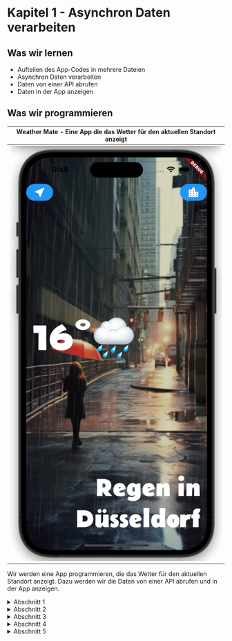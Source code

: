 # Kapitel 1 - Asynchron Daten verarbeiten

## Was wir lernen
* Aufteilen des App-Codes in mehrere Dateien
* Asynchron Daten verarbeiten
* Daten von einer API abrufen
* Daten in der App anzeigen

## Was wir programmieren

| Weather Mate - Eine App die das Wetter für den aktuellen Standort anzeigt |
|---------------------------------------------------------------------------|
| ![](weather_mate.png)                                               |


Wir werden eine App programmieren, die das Wetter für den aktuellen Standort anzeigt.
Dazu werden wir die Daten von einer API abrufen und in der App anzeigen.



<details>
<summary>Abschnitt 1</summary>

# Weather Mate - Grundgerüst
Unser Projekt beinhaltet schon einige Dateien, welche in Ordnern gruppiert sind.
- assets
  - images
    - city_background.png
    - rainy_city.png
  - fonts
    - Belanosima-Bold.ttf
    - Belanosima-Regular.ttf
    - Belanosima-SemiBold.ttf
- lib
  - screens
    - city_screen.dart
    - location_screen.dart
    - loading_screen.dart
  - services
    - location.dart
  - utilities
    - constants.dart

Als erste machen wir uns mit diesen Dateien vertraut.

# Weather Mate - Aktuellen Standort abrufen

Um den aktuellen Standort zu ermittel benutzen wir das Paket [geolocator](https://pub.dev/packages/geolocator).

```bash
flutter pub add geolocator
```

```dart
FilledButton(
            onPressed: () {}, // Aktion für den Button (zu implementieren)
            child: ListTile(
              leading: Icon(
                Icons.near_me,
                size: 30.0,
              ),
              title: Text(
                'Aktuellen Standort verwenden',
                style: kButtonTextStyle,
              ),
            ),
          ),
```

Um die aktuelle Position zu ermitteln, erstellen wir eine Methode `getLocationData`:
```dart
void getLocationData() async {
  Position position = await Geolocator.getCurrentPosition(
    desiredAccuracy: LocationAccuracy.low);
}
```

Um auf das GPS-Modul zugreifen zu können, muss die App die Berechtigung dafür haben. 
Dazu müssen wir in der `AndroidManifest.xml` und der `Info.plist` die Berechtigung eintragen.

AndroidManifest.xml
```xml
<manifest xmlns:android="http://schemas.android.com/apk/res/android"
    package="de.mighty_chicken.weather_mate">
    <uses-permission android:name="android.permission.ACCESS_COARSE_LOCATION" />
```

Info.plist
```xml
<key>NSLocationWhenInUseUsageDescription</key>
<string>Die App benötigt den Zugriff auf den Standort, um das Wetter für den aktuellen Standort anzuzeigen.</string>
```

Jetzt können wir die Methode `getLocationData` aufrufen, wenn der Button gedrückt wird.
```dart
onPressed: () {
  getLocationData();
},
```

Wir stellen fest, dass die Methode `getLocationData` einen Fehler wirft.
Das liegt daran, dass wir noch nicht die Berechtigung abgefragt haben.
Dazu müssen wir die Methode `requestPermission` aufrufen, was wir in einer neuen Methode machen:
```dart
  Future<void> checkPermission() async{
    // Prüft, ob die App die Berechtigung hat, auf den Standort zuzugreifen
    LocationPermission permission = await Geolocator.checkPermission();

    // Wenn die App keine Berechtigung hat, wird der Benutzer um Erlaubnis gebeten
    if(permission == LocationPermission.denied){
      permission = await Geolocator.requestPermission();
    }
  }
```

Damit bekommen wir die aktuelle Position im Terminal ausgegeben.
```bash
flutter: Latitude: 51.312801, Longitude: 9.481544
```


## Übung - Hintergrundbild:
 Schaue dir den CityScreen an und versuche auf gleiche Weise in LoadingScreen ein Hintergrundbild einzufügen.


# Weather Mate - Async / Await
In Dart können Sie das `async`/`await`-Konzept verwenden, um auf mehrere asynchrone Methoden zu warten. Sie können entweder sequenziell auf jede Methode warten, d.h. die nächste Methode wartet, bis die vorherige Methode fertig ist, oder Sie können sie parallel ausführen und auf alle gleichzeitig warten.

Wenn Sie sequenziell auf mehrere asynchrone Methoden warten möchten, können Sie das `await`-Schlüsselwort vor jedem Aufruf verwenden. Hier ist ein Beispiel:

```dart
void fetchUserDetails() async {
  var user = await fetchUser();
  var orders = await fetchUserOrders(user.id);
  var messages = await fetchUserMessages(user.id);
  
  print('User: $user');
  print('Orders: $orders');
  print('Messages: $messages');
}
```

In diesem Fall wartet `fetchUserOrders` auf die Fertigstellung von `fetchUser` und `fetchUserMessages` wartet auf die Fertigstellung von `fetchUserOrders`.

Wenn Sie jedoch alle Methoden gleichzeitig ausführen und auf ihre Fertigstellung warten möchten, können Sie `Future.wait` verwenden:

```dart
void fetchUserDetails() async {
  var user = await fetchUser();

  var results = await Future.wait([
    fetchUserOrders(user.id),
    fetchUserMessages(user.id),
  ]);

  print('User: $user');
  print('Orders: ${results[0]}');
  print('Messages: ${results[1]}');
}
```

In diesem Beispiel starten `fetchUserOrders` und `fetchUserMessages` zur gleichen Zeit. `Future.wait` gibt ein Future zurück, das abgeschlossen wird, wenn alle Futures in der gegebenen Liste abgeschlossen sind. Die Reihenfolge der Ergebnisse in der Liste entspricht der Reihenfolge der ursprünglichen Futures.

Bitte beachten Sie, dass Sie in beiden Fällen sicherstellen müssen, dass jede Funktion, auf die Sie warten (z.B. `fetchUser`, `fetchUserOrders`, `fetchUserMessages`), ein `Future` zurückgibt, da das `await`-Schlüsselwort nur mit Futures funktioniert.

## Future
Ein `Future` ist ein Kernkonzept in Dart für das Arbeiten mit asynchronen Operationen. Ein `Future` repräsentiert einen Wert, der möglicherweise noch nicht vorhanden ist, weil die Berechnung noch nicht abgeschlossen ist.

Es ist, wie der Name schon sagt, ein zukünftiges Ergebnis einer Operation. Es könnte zum Beispiel das Ergebnis einer Netzwerkanfrage sein, das Laden einer Datenbank oder eine andere aufwändige Berechnung, die Zeit braucht, um abgeschlossen zu werden.

Ein `Future` ist ein Container für einen Wert, der zu einem späteren Zeitpunkt verfügbar sein kann. Bis der `Future` abgeschlossen ist, befindet er sich in einem von zwei Zuständen:

- Unvollständig
- Abgeschlossen

Sobald der `Future` abgeschlossen ist, enthält er ein Ergebnis (den Wert) oder einen Fehler.

Hier ist ein einfaches Beispiel für die Verwendung eines `Future`:

```dart
Future<String> fetchUserData() {
  // Stellen Sie sich vor, hier wird eine Zeitintensive Operation wie eine Netzwerkanfrage ausgeführt
  return Future.delayed(Duration(seconds: 3), () => 'User data');
}

void main() async {
  print('Fetching user data...');
  String userData = await fetchUserData();
  print('Fetched user data: $userData');
}
```

In diesem Beispiel wird die `fetchUserData`-Funktion einen `Future` zurückgeben, der nach einer Verzögerung von drei Sekunden abgeschlossen wird und den String 'User data' enthält.

In der `main`-Funktion verwenden wir das `await`-Schlüsselwort, um auf die Fertigstellung des `Future` zu warten. Beachten Sie, dass das `await`-Schlüsselwort nur in einer Funktion verwendet werden kann, die mit dem `async`-Schlüsselwort markiert ist. Sobald der `Future` abgeschlossen ist, wird das Ergebnis in die `userData`-Variable geschrieben und dann ausgegeben.

Das `Future`-Konzept ist wichtig für die asynchrone Programmierung in Dart und wird häufig in Flutter-Anwendungen verwendet, da viele Operationen, wie das Abrufen von Daten über das Netzwerk oder das Zugreifen auf eine Datenbank, asynchron sind und Zeit benötigen, um abgeschlossen zu werden.

## Übung - Async / Await

Synchrones Laden der Daten:
``` dart
import 'dart:io';

void main() {
  performTasks();
}

void findBananas() {
  print('Banane in Obst und Gemüseabteilung gefunden');
}

void findYeast() {

  print('Hefe in Kühlregal gefunden');
}

void findFlour() {
  print('Mehl in Backwarenabteilung gefunden');
}

void performTasks() {
  findBananas();
  findYeast();
  findFlour();
}
```

Asynchrones Laden von Daten
```dart 
import 'dart:io';

void main() {
  performTasks();
}

void findBananas() {
  print('Banane in Obst und Gemüseabteilung gefunden');
}

void findYeast() {
  Duration duration = Duration(seconds: 2);
  // sleep(duration);
  Future.delayed(duration, () {
    print('Hefe in Kühlregal gefunden');
  });
}

void findFlour() {
  print('Mehl in Backwarenabteilung gefunden');
}

void performTasks() {
  findBananas();
  findYeast();
  findFlour();
}
```

Asynchrones Laden von Daten mit async / await
```dart
import 'dart:io';

void main() {
  performTasks();
}

void findBananas() {
  print('Banane in Obst und Gemüseabteilung gefunden');
}

int findYeast() {
  Duration duration = Duration(seconds: 2);
  int amount=0;
  Future.delayed(duration, () {
    amount = 2;
    print('Hefe in Kühlregal gefunden');
  });

  return amount;
}

void findFlour(int amount) {
  print('Wir benötigen $amount Packungen Mehl');
  print('Mehl in Backwarenabteilung gefunden');
}

void performTasks() {
  findBananas();
  int amount = findYeast();
  findFlour(amount);
}
```

``` dart
import 'dart:io';

void main() {
  performTasks();
}

void findBananas() {
  print('Banane in Obst und Gemüseabteilung gefunden');
}

Future<int> findYeast() async{
  Duration duration = Duration(seconds: 2);
  int amount=0;
  await Future.delayed(duration, () {
    amount = 2;
    print('Hefe in Kühlregal gefunden');
  });

  return amount;
}

void findFlour(int amount) {
  print('Wir benötigen $amount Packungen Mehl');
  print('Mehl in Backwarenabteilung gefunden');
}

void performTasks() async{
  findBananas();
  int amount = await findYeast();
  findFlour(amount);
}
```

# Weather Mate - Stateful Widgets

`Statless Widgets` sind statisch. Sie können sich nicht verändern.  
-> Ist ein Gemälde erstellt, kann es nicht mehr verändert werden.

`Stateful Widgets` sind dynamisch. Sie können sich verändern.  
-> Ein Wohnzimmer kann immer wieder umgestaltet werden.

Wenn ich den Zustand eines Statueful Widgets verändert habe, kann ich die Änderung mit `setState()` bekannt geben.

Der Lebenszyklus eines Stateful Widgets sieht wie folgt aus:

```dart
void initState() {
  super.initState();
  // Hier wird der Zustand des Widgets initialisiert
}

Widget build(BuildContext context) {
  // Hier wird das Widget aufgebaut
}

void dispose() {
  super.dispose();
  // Hier wird der Zustand des Widgets aufgeräumt
}
```

`setState()`ruft die `build()`-Methode auf, um das Widget neu zu zeichnen.


## Übung - Stateful Widgets

Schreibe den Loading Screen so um, dass die Position beim Start geladen wird.
Du kannst den Button entfernen.

</details>


<details>
<summary>Abschnitt 2</summary>

# Weather Mate - Exceptions & Null Aware Operator

## Exceptions
Exception Handling ist ein entscheidender Teil der meisten Programmiersprachen, und Dart ist da keine Ausnahme. Es wird verwendet, um den normalen Programmfluss zu kontrollieren und sicherzustellen, dass bei einem Fehler oder einer Ausnahme der Prozess ordnungsgemäß behandelt wird und das Programm nicht abrupt beendet wird. 

Im Folgenden sind die wichtigsten Konzepte des Exception Handlings in Dart:

1. **Throw**: Mit dem `throw`-Schlüsselwort können Sie eine Ausnahme auslösen. 

```dart
throw FormatException('Expected a valid number');
```

2. **Try-Catch**: Mit den `try`/`catch`-Blöcken können Sie Code ausführen, der eine Ausnahme auslösen könnte (`try`), und dann den Code definieren, der ausgeführt werden soll, wenn eine Ausnahme auftritt (`catch`).

```dart
try {
  var result = someFunctionThatMightThrowAnException();
} catch (e) {
  print('An error occurred: $e');
}
```

Im obigen Codeblock wird `someFunctionThatMightThrowAnException()` innerhalb des `try`-Blocks aufgerufen. Wenn diese Funktion eine Ausnahme auslöst, wird der Ausdruck im `catch`-Block ausgeführt. 

3. **Catch mit Stack Trace**: Sie können auch den Stack Trace zusammen mit der Ausnahme erfassen, um mehr Kontext für den Fehler zu bekommen.

```dart
try {
  var result = someFunctionThatMightThrowAnException();
} catch (e, s) {
  print('An error occurred: $e');
  print('Stack trace: $s');
}
```

Hier steht `e` für die Ausnahme und `s` für den Stack Trace.

4. **Finally**: Schließlich gibt es das `finally`-Schlüsselwort. Der `finally`-Block enthält Code, der immer ausgeführt wird, unabhängig davon, ob eine Ausnahme aufgetreten ist oder nicht. Dies ist nützlich für die Bereinigung von Ressourcen, wie das Schließen von Dateien oder Datenbankverbindungen.

```dart
try {
  var result = someFunctionThatMightThrowAnException();
} catch (e) {
  print('An error occurred: $e');
} finally {
  print('Cleaning up...');
}
```

In diesem Beispiel wird 'Cleaning up...' immer ausgegeben, egal ob `someFunctionThatMightThrowAnException()` eine Ausnahme auslöst oder nicht.

Diese sind die grundlegenden Konzepte des Exception Handlings in Dart. Es ist wichtig, diese in Ihren Anwendungen korrekt zu verwenden, um eine robuste und fehlerfreie Anwendung zu erstellen.

## Null Aware Operator und Null Safety

### Null Safety
In Dart bezeichnet `String?` einen optionalen String. Dies bedeutet, dass die Variable entweder einen String-Wert oder `null` enthalten kann. Das Fragezeichen `?` ist eine Notation, die in Dart mit der Einführung von "null safety" in Dart 2.12 eingeführt wurde. 

Null safety hilft dabei, die Art und Weise zu verbessern, wie Dart Code mit nullwertigen Ausdrücken umgeht, und hilft dabei, Fehler zu vermeiden, die aufgrund von Null-Referenzen auftreten könnten. Mit Null safety kann der Compiler Ihnen garantieren, dass eine Variable nicht null sein wird, es sei denn, Sie geben explizit an, dass sie null sein kann, indem Sie das `?`-Zeichen verwenden.

Zum Beispiel:

```dart
String? name; 
```

In diesem Fall kann die Variable `name` einen String oder `null` enthalten.

```dart
String name; 
```

In diesem Fall kann die Variable `name` nur einen String enthalten. Wenn Sie versuchen, `null` zuzuweisen, wird der Compiler einen Fehler melden.

Dieses Merkmal der Sprache hilft dabei, Bugs im Zusammenhang mit Null-Referenzfehlern zu vermeiden, indem der Compiler sicherstellt, dass Sie `null` nur dann zuweisen, wenn Sie ausdrücklich sagen, dass dies zulässig ist. Dies erleichtert das Schreiben von sicherem und vorhersehbarem Code.


### Null Aware Operator
In Dart ist `??` ein Null-Aware-Operator, der oft verwendet wird, um einen Standardwert für eine möglicherweise nullwertige Variable zu liefern. Es ist eine kurze und einfache Möglichkeit, um sicherzustellen, dass Ihr Code nicht versucht, auf eine nullwertige Variable zuzugreifen, was zu einem Fehler führen würde.

Der `??` Operator überprüft, ob der Wert links von ihm `null` ist. Wenn das der Fall ist, dann wird der Wert rechts vom Operator zurückgegeben. Wenn der Wert links vom Operator nicht `null` ist, wird dieser Wert zurückgegeben.

Hier ist ein einfaches Beispiel:

```dart
String? name = null;
String? displayName = name ?? 'Guest';
print(displayName); // Prints 'Guest'
```

In diesem Beispiel ist die Variable `name` `null`. Daher gibt der Ausdruck `name ?? 'Guest'` den Standardwert 'Guest' zurück, der der Variable `displayName` zugewiesen wird.

Und hier ist ein Beispiel, wo `name` nicht `null` ist:

```dart
String? name = 'Alice';
String? displayName = name ?? 'Guest';
print(displayName); // Prints 'Alice'
```

In diesem Fall ist `name` nicht `null`, daher gibt der `??` Operator den Wert von `name` zurück, der 'Alice' ist.

Der `??` Operator ist eine bequeme Möglichkeit, Standardwerte in Dart zu handhaben, besonders in Situationen, in denen Sie mit möglicherweise nullwertigen Werten arbeiten.

## Übung 

Lagere die Location-Logic in die Datei location.dart aus.
* Erstelle dazu eine Location-Class mit den Attributen latitude und longitude.
* Erstelle eine Methode getLocation(), die die aktuelle Position zurückgibt.
* In LoadingScreen soll ein neues Objekt von Location erstellt werden und die Methode getLocation() aufgerufen werden. 
* Das Ergebnis soll in der Konsole ausgegeben werden.

</details>

<details>
<summary>Abschnitt 3</summary>

# Weather Mate - API Calls

Für unsere App benötigen wir eine API, die uns die Wetterdaten liefert. Wir verwenden die [OpenWeatherMap API](https://openweathermap.org/api).
---
Ein API ist eine Schnittstelle, die es uns ermöglicht mit externen Systemen zu kommunizieren. In unserem Fall ist das ein Wetterdienst, der uns die Wetterdaten liefert.   
  

Manche APIs sind frei zugänglich, andere kosten Geld. Die OpenWeatherMap API ist kostenlos, aber es gibt auch eine kostenpflichtige Version, die mehr Features bietet.

## http Package
Um mit der API zu kommunizieren, verwenden wir das [http Package](https://pub.dev/packages/http).
    
```bash
flutter pub add http
```

Wir schreiben nun die Methode `getWeatherData()` zum LoadingScreen hinzu. Diese Methode soll die Wetterdaten von der API abrufen und in der Konsole ausgeben.

```dart
  void getWeatherData() async{
    await location.getCurrentLocation();
    Uri uri = Uri.parse(
        'https://api.openweathermap.org/data/2.5/weather?lat=${location.latitude}&lon=${location.longitude}&lang=de&units=metric&appid=${kApiKey}');
    Response response = await http.get(uri);
    if (response.statusCode == 200) {
      print(response.body);
    } else {
      print(response.statusCode);
    }
  }
```

Wir verwenden die Methode `get()` des http Packages, um die Daten von der API abzurufen. Die Methode `get()` ist eine asynchrone Methode, daher verwenden wir `await` um auf das Ergebnis zu warten.

## JSON

Die Daten, die wir von der API erhalten, sind im JSON-Format. JSON steht für JavaScript Object Notation und ist ein Format, das verwendet wird, um Daten zwischen Systemen auszutauschen. Es ist ein sehr beliebtes Format, da es einfach zu lesen und zu schreiben ist.

Um die Daten zu verarbeiten, müssen wir sie in ein Dart-Objekt umwandeln. Dazu verwenden wir das [Dart Convert Package](https://api.dart.dev/stable/2.13.4/dart-convert/dart-convert-library.html).

```dart
void getWeatherData() async{
    await location.getCurrentLocation();
    Uri uri = Uri.parse(
        'https://api.openweathermap.org/data/2.5/weather?lat=${location.latitude}&lon=${location.longitude}&lang=de&units=metric&appid=${kApiKey}');
    Response response = await http.get(uri);
    if (response.statusCode == 200) {
      print(response.body);
      print(jsonDecode(response.body)['weather'][0]['description']);
    } else {
      print(response.statusCode);
    }
  }
```

Wir verwenden die Methode `jsonDecode()` um die Daten in ein Dart-Objekt umzuwandeln. Die Daten sind nun in einem Map-Objekt gespeichert. Wir können nun auf die Daten zugreifen, indem wir den Key des Objekts angeben. In diesem Fall ist der Key `weather` und der Wert ist ein Array. Wir können nun auf das erste Element des Arrays zugreifen, indem wir den Index 0 angeben. Das erste Element ist wiederum ein Map-Objekt. Wir können nun auf den Key `description` zugreifen, um die Beschreibung des Wetters zu erhalten.

## Übung

Speichere folgende Daten in Variablen ab:
* Temperatur von main > temp
* Beschreibung des Wetters von weather > description
* Name der Stadt von name
* Wetter-ID von weather > id

## Refactoring

Um den Code übersichtlicher zu gestalten, lagern wir die API-Logik in eine eigene Klasse aus. Erstelle dazu eine Datei `networking.dart` und erstelle dort eine Klasse WeatherApi mit der Methode `getWeatherData()`. Die Methode soll die Wetterdaten von der API abrufen und als Map-Objekt zurückgeben.

Die Klasse WeatherApi soll die folgenden Anforderungen erfüllen:
* Der Konstruktor nimmt die URL als Parameter entgegen.

`getWeatherData()` soll die folgenden Anforderunge erfüllen:
* Die Methode ist asynchron und gibt ein Future zurück.
* Ist der Statuscode 200, wird der Body mit `jsonDecode()' dekodiert und zurückgegeben.
* Ist der Statuscode nicht 200, wird eine Exception geworfen.

</details>

<details>
<summary>Abschnitt 4</summary>

# Weather Mate - Navigation

## Navigator

Wir haben nun die Wetterdaten von der API abgerufen. Nun wollen wir die Daten auf dem Bildschirm anzeigen. Dazu verwenden wir den Navigator.

Der Navigator ist ein Widget, das es uns ermöglicht, zwischen verschiedenen Screens zu navigieren. Wir verwenden den Navigator, um vom LoadingScreen zum LocationScreen zu navigieren.

```dart
Navigator.push(context, MaterialPageRoute(builder: (context) {
  return LocationScreen();
}));
```

Der Navigator verwendet die Methode `push()`, um zum LocationScreen zu navigieren. Die Methode `push()` nimmt zwei Parameter entgegen. Der erste Parameter ist der `BuildContext` und der zweite Parameter ist ein `Route` Objekt. In diesem Fall verwenden wir die Klasse `MaterialPageRoute`, um den LocationScreen anzuzeigen. Die Klasse `MaterialPageRoute` nimmt eine Funktion entgegen, die den LocationScreen zurückgibt.

## Übergeben der Wetterdaten

Wir wollen nun die Wetterdaten an den LocationScreen übergeben. Dazu verwenden wir den Konstruktor des LocationScreens.

```dart
Navigator.push(context, MaterialPageRoute(builder: (context) {
  return LocationScreen(
    weatherData: weatherData,
  );
}));
```

Wir übergeben die Wetterdaten als Parameter an den LocationScreen. Der LocationScreen muss nun die Wetterdaten entgegennehmen und speichern.

```dart
class LocationScreen extends StatefulWidget {
  final weatherData;
  // Konstruktor für das LocationScreen Widget
  const LocationScreen({super.key, required this.weatherData});

  @override
  _LocationScreenState createState() => _LocationScreenState();
}
```

Damit können wir über die Variable `widget.weatherData` auf die Wetterdaten zugreifen.

## widget

`widget` ist eine Variable, die in jedem Stateful Widget verfügbar ist. Sie enthält das Widget selbst. Wir können auf die Attribute des Widgets zugreifen, indem wir `widget` voranstellen.


Damit können wir über die Variable `widget.weatherData` auf die Wetterdaten zugreifen und diese in Variablen speichern:

```dart
  double? temp;
  int? condition;
  String? city;
  String? description;
  
  @override
  void initState() {
    updateUI(widget.weatherData);
  }

  void updateUI(dynamic weatherData) {
    temp = weatherData['main']['temp'];
    condition = weatherData['weather'][0]['id'];
    city = weatherData['name'];
    description = weatherData['weather'][0]['description'];
  }
```

## Übung

Ersetze die statischen Daten im LocationScreen mit den Wetterdaten.  
Für das WetterIcon kannst du die Methode `getWeatherIcon()` der Klasse `WeatherModel` verwenden. Dazu musst du die Zeile:
```dart
condition = weatherData['weather'][0]['id'];
``` 
anpassen.
  
Erweitere die Klasse WeatherModel, sodass diese das passende Hintergrundbild raussucht: 

Nenne die Methode `getBackgroundImage()`.


</details>


<details>
<summary>Abschnitt 5</summary>

# Weather Mate - Refactoring (again)
Die App-Logik aus LoadingScreen zum LocationScreen auszulagern, war eine gute Idee. Allerdings ist die Klasse WeatherApi noch nicht optimal. Wir wollen die Klasse so anpassen, dass sie die Wetterdaten für einen beliebigen Ort abrufen kann.

## Übung

Transferiere die Wettersuche in die Datei `weather_api.dart` und passe die Methode `getWeatherData()` an, sodass sie die Wetterdaten für einen beliebigen Ort abrufen kann.



Erstelle in `LocationScreen` eine Methode `reloadWeatherData()`, die die Wetterdaten für einen beliebigen Ort abruft und die Methode `updateUI()` aufruft.

Rufe diese Methode auf wenn der Location Button (oben links) gedrückt wird.

## Übung

Der Button oben rechts, solle die User*in zum `CityScreen` navigieren.
Benutze dazu den Navigator und die Klasse `MaterialPageRoute`.

Der Button oben links auf der `CityScreen` soll die User*in zurück zum `LocationScreen` navigieren.

# Weather Mate - CityScreen

Auf diesem Screen soll die User*in einen Ort eingeben können. Die App soll dann die Wetterdaten für diesen Ort abrufen und anzeigen.

## TextField
TextFields finden wir in der Dokumentation von Flutter: https://api.flutter.dev/flutter/material/TextField-class.html  
Hier erfahren wir auch wie wir TextFields stylen können.

``` dart
TextField(
    style: TextStyle(
    color: Colors.black, fontSize: 20.0, fontWeight: FontWeight.bold
    ),
    decoration: InputDecoration(
    fillColor: Colors.white38,
    filled: true,
    icon: Icon(
        size: 40.0,
        Icons.location_city,
        color: Colors.white,
    ),
    hintText: 'Stadtname eingeben',
    hintStyle: TextStyle(
        color: Colors.black54, fontSize: 20.0, fontWeight: FontWeight.bold
    ),
    border: OutlineInputBorder(
        borderRadius: BorderRadius.all(
        Radius.circular(10.0),
        ),
        borderSide: BorderSide.none,
    ),
    ),
    onChanged: (value) {
    print(value);
    },
),
```


## Übung

Erweitere den `WeatherHandler` um die Methode `getWeatherDataByCityName()`. Diese Methode soll die Wetterdaten für einen Ort abrufen und zurückgeben.
Du kannst hierfür die URL: 'https://api.openweathermap.org/data/2.5/weather?q={city name}&appid={API key}' verwenden.


Der `CityScreen` soll nun den eingegebenen Ort an `LocationScreen` übergeben, welche dann die Wetterdaten abruft und anzeigt.

</details>